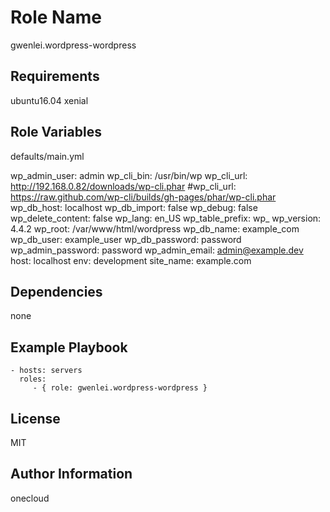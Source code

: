 Role Name
=========
gwenlei.wordpress-wordpress

Requirements
------------
ubuntu16.04 xenial

Role Variables
--------------
defaults/main.yml

wp_admin_user: admin
wp_cli_bin: /usr/bin/wp
wp_cli_url: http://192.168.0.82/downloads/wp-cli.phar
#wp_cli_url: https://raw.github.com/wp-cli/builds/gh-pages/phar/wp-cli.phar
wp_db_host: localhost
wp_db_import: false
wp_debug: false
wp_delete_content: false
wp_lang: en_US
wp_table_prefix: wp_
wp_version: 4.4.2
wp_root: /var/www/html/wordpress
wp_db_name: example_com
wp_db_user: example_user
wp_db_password: password
wp_admin_password: password
wp_admin_email: admin@example.dev
host: localhost
env: development
site_name: example.com

Dependencies
------------
none

Example Playbook
----------------

    - hosts: servers
      roles:
         - { role: gwenlei.wordpress-wordpress }

License
-------
MIT

Author Information
------------------
onecloud
